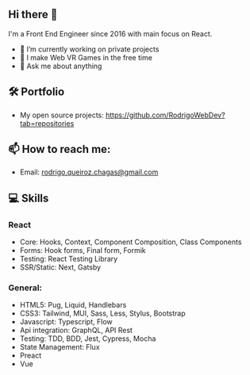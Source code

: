 ## Hi there 👋

I'm a Front End Engineer since 2016 with main focus on React. 

- 🔭 I’m currently working on private projects
- 🌱 I make Web VR Games in the free time
- 💬 Ask me about anything

## 🛠 Portfolio

- My open source projects: https://github.com/RodrigoWebDev?tab=repositories

## 📫 How to reach me: 

- Email: rodrigo.queiroz.chagas@gmail.com

## 💻 Skills

### React

- Core: Hooks, Context, Component Composition, Class Components
- Forms: Hook forms, Final form, Formik
- Testing: React Testing Library
- SSR/Static: Next, Gatsby

### General:

- HTML5: Pug, Liquid, Handlebars
- CSS3: Tailwind, MUI, Sass, Less, Stylus, Bootstrap
- Javascript: Typescript, Flow 
- Api integration: GraphQL, API Rest
- Testing: TDD, BDD, Jest, Cypress, Mocha
- State Management: Flux
- Preact
- Vue
